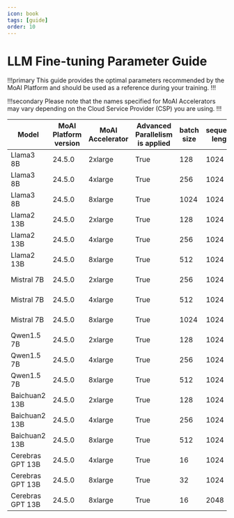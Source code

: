 ```yaml
---
icon: book
tags: [guide]
order: 10
---
```


# LLM Fine-tuning Parameter Guide


!!!primary 
This guide provides the optimal parameters recommended by the MoAI Platform and should be used as a reference during your training.
!!!

!!!secondary 
Please note that the names specified for MoAI Accelerators may vary depending on the Cloud Service Provider (CSP) you are using.
!!!

| Model | MoAI Platform version | MoAI Accelerator | Advanced Parallelism is applied | batch size | sequence length | vram Usage | Training Time | throughput |
| --- | --- | --- | --- | --- | --- | --- | --- | --- |
| Llama3 8B | 24.5.0 | 2xlarge | True | 128 | 1024 | 867,021 MiB | 220m | 93,291 TPS |
| Llama3 8B | 24.5.0 | 4xlarge | True | 256 | 1024 | 1,366,564 MiB | 140m | 190,949 TPS |
| Llama3 8B | 24.5.0 | 8xlarge | True | 1024 | 1024 | 2,089,476 MiB | 78m | 394,605 TPS |
| Llama2 13B | 24.5.0 | 2xlarge | True | 128 | 1024 | 699,751 MiB | 560m | 78,274 TPS |
| Llama2 13B | 24.5.0 | 4xlarge | True | 256 | 1024 | 1,121,814 MiB | 249m | 150,406 TPS |
| Llama2 13B | 24.5.0 | 8xlarge | True | 512 | 1024 | 1,853,432 MiB | 144m | 315,004 TPS |
| Mistral 7B | 24.5.0 | 2xlarge | True | 256 | 1024 | 762652 MiB | 19m | 197,489 TPS |
| Mistral 7B | 24.5.0 | 4xlarge | True | 512 | 1024 | 1,147,841 MiB | 15m | 392,573 TPS |
| Mistral 7B | 24.5.0 | 8xlarge | True | 1024 | 1024 | 1,112,135 MiB | 16m | 798,760 TPS |
| Qwen1.5 7B | 24.5.0 | 2xlarge | True | 128 | 1024 | 758,555 MiB | 30m | 95302 TPS |
| Qwen1.5 7B | 24.5.0 | 4xlarge | True | 256 | 1024 | 1,403,640 MiB | 15m | 190,433 TPS |
| Qwen1.5 7B | 24.5.0 | 8xlarge | True | 512 | 1024 | 1,899,079 MiB | 14m | 381,714 TPS |
| Baichuan2 13B | 24.5.0 | 2xlarge | True | 128 | 1024 | 866,656 MiB | 30m | 99,873 TPS |
| Baichuan2 13B | 24.5.0 | 4xlarge | True | 256 | 1024 | 1,541,212 MiB | 28m | 191,605 TPS |
| Baichuan2 13B | 24.5.0 | 8xlarge | True | 512 | 1024 | 2,845,656 MiB | 17m | 384,165 TPS |
| Cerebras GPT 13B | 24.5.0 | 4xlarge | True | 16 | 1024 | 1,764,955 MiB | 81m | 6,841 TPS |
| Cerebras GPT 13B | 24.5.0 | 8xlarge | True | 32 | 1024 | 3,460,240 MiB | 62m | 13,286 TPS |
| Cerebras GPT 13B | 24.5.0 | 8xlarge | True | 16 | 2048 | 1,951,344 MiB | 100m | 18,001 TPS |
